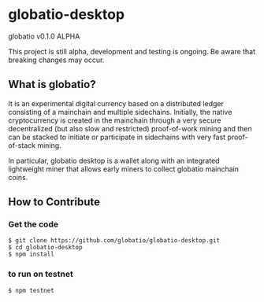 # globatio-desktop

globatio v0.1.0 ALPHA

This project is still alpha, development and testing is ongoing.  Be aware that breaking changes may occur.

What is globatio?
----------------

It is an experimental digital currency based on a distributed ledger consisting of a mainchain and multiple sidechains. Initially, the native cryptocurrency is created in the mainchain through a very secure decentralized (but also slow and restricted) proof-of-work mining and then can be stacked to initiate or participate in sidechains with very fast proof-of-stack mining.

In particular, globatio desktop is a wallet along with an integrated lightweight miner that allows early miners to collect globatio mainchain coins.

## How to Contribute

### Get the code

```
$ git clone https://github.com/globatio/globatio-desktop.git
$ cd globatio-desktop
$ npm install
```

### to run on testnet

```
$ npm testnet
```
